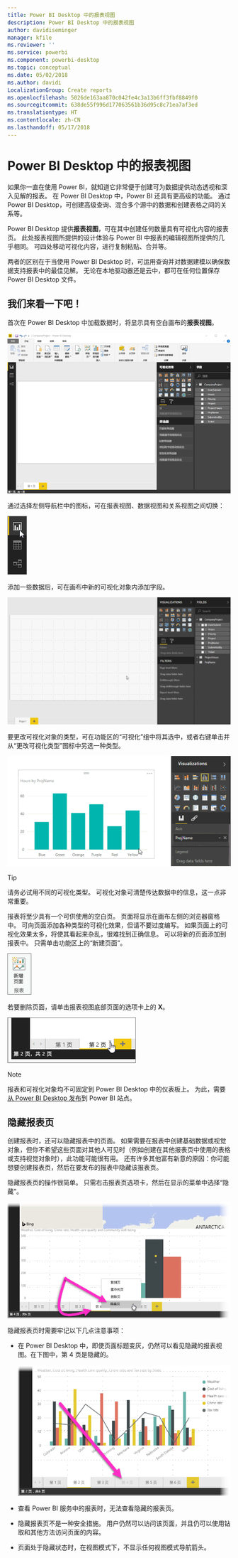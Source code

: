 ```yaml
---
title: Power BI Desktop 中的报表视图
description: Power BI Desktop 中的报表视图
author: davidiseminger
manager: kfile
ms.reviewer: ''
ms.service: powerbi
ms.component: powerbi-desktop
ms.topic: conceptual
ms.date: 05/02/2018
ms.author: davidi
LocalizationGroup: Create reports
ms.openlocfilehash: 5026de163aa870c042fe4c3a13b6ff3fbf8849f0
ms.sourcegitcommit: 638de55f996d177063561b36d95c8c71ea7af3ed
ms.translationtype: HT
ms.contentlocale: zh-CN
ms.lasthandoff: 05/17/2018
---
```

# <a name="report-view-in-power-bi-desktop"></a>Power BI Desktop 中的报表视图
如果你一直在使用 Power BI，就知道它非常便于创建可为数据提供动态透视和深入见解的报表。 在 Power BI Desktop 中，Power BI 还具有更高级的功能。 通过 Power BI Desktop，可创建高级查询、混合多个源中的数据和创建表格之间的关系等。

Power BI Desktop 提供**报表视图**，可在其中创建任何数量具有可视化内容的报表页。 此处报表视图所提供的设计体验与 Power BI 中报表的编辑视图所提供的几乎相同。 可四处移动可视化内容，进行复制粘贴、合并等。

两者的区别在于当使用 Power BI Desktop 时，可运用查询并对数据建模以确保数据支持报表中的最佳见解。 无论在本地驱动器还是云中，都可在任何位置保存 Power BI Desktop 文件。

## <a name="lets-take-a-look"></a>我们来看一下吧！
首次在 Power BI Desktop 中加载数据时，将显示具有空白画布的**报表视图**。

![](media/desktop-report-view/pbi_reportviewinpbidesigner_reportview.png)

通过选择左侧导航栏中的图标，可在报表视图、数据视图和关系视图之间切换：

![](media/desktop-report-view/pbi_reportviewinpbidesigner_changeview.png)

添加一些数据后，可在画布中新的可视化对象内添加字段。

![](media/desktop-report-view/pbid_reportview_addvis.gif)

要更改可视化对象的类型，可在功能区的“可视化”组中将其选中，或者右键单击并从“更改可视化类型”图标中另选一种类型。

![](media/desktop-report-view/pbid_reportview_changevis.gif)

> [!TIP]
> 请务必试用不同的可视化类型。 可视化对象可清楚传达数据中的信息，这一点非常重要。
> 
> 

报表将至少具有一个可供使用的空白页。 页面将显示在画布左侧的浏览器窗格中。 可向页面添加各种类型的可视化效果，但请不要过度编写。 如果页面上的可视化效果太多，将使其看起来杂乱，很难找到正确信息。 可以将新的页面添加到报表中。 只需单击功能区上的“新建页面”。

![](media/desktop-report-view/pbidesignerreportviewnewpage.png)

若要删除页面，请单击报表视图底部页面的选项卡上的 **X**。

![](media/desktop-report-view/pbi_reportviewinpbidesigner_deletepage.png)

> [!NOTE]
> 报表和可视化对象均不可固定到 Power BI Desktop 中的仪表板上。 为此，需要[从 Power BI Desktop 发布](desktop-upload-desktop-files.md)到 Power BI 站点。

## <a name="hide-report-pages"></a>隐藏报表页

创建报表时，还可以隐藏报表中的页面。 如果需要在报表中创建基础数据或视觉对象，但你不希望这些页面对其他人可见时（例如创建在其他报表页中使用的表格或支持视觉对象时），此功能可能很有用。 还有许多其他富有新意的原因：你可能想要创建报表页，然后在要发布的报表中隐藏该报表页。 

隐藏报表页的操作很简单。 只需右击报表页选项卡，然后在显示的菜单中选择“隐藏”。

![](media/desktop-report-view/report-view_05.png)

隐藏报表页时需要牢记以下几点注意事项：

* 在 Power BI Desktop 中，即使页面标题变灰，仍然可以看见隐藏的报表视图。在下图中，第 4 页是隐藏的。

    ![](media/desktop-report-view/report-view_06.png)

* 查看 Power BI 服务中的报表时，无法查看隐藏的报表页。

* 隐藏报表页不是一种安全措施。 用户仍然可以访问该页面，并且仍可以使用钻取和其他方法访问页面的内容。

* 页面处于隐藏状态时，在视图模式下，不显示任何视图模式导航箭头。


